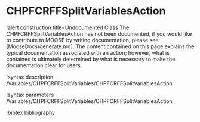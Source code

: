 <!-- MOOSE Documentation Stub: Remove this when content is added. -->

# CHPFCRFFSplitVariablesAction

!alert construction title=Undocumented Class
The CHPFCRFFSplitVariablesAction has not been documented, if you would like to contribute to MOOSE by writing
documentation, please see [MooseDocs/generate.md]. The content contained on this page explains the typical
documentation associated with an action; however, what is contained is ultimately determined by what
is necessary to make the documentation clear for users.

!syntax description /Variables/CHPFCRFFSplitVariables/CHPFCRFFSplitVariablesAction

!syntax parameters /Variables/CHPFCRFFSplitVariables/CHPFCRFFSplitVariablesAction

!bibtex bibliography
